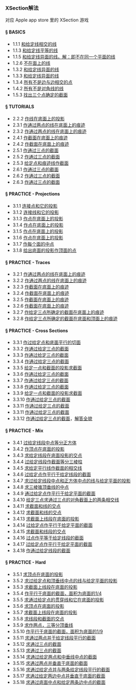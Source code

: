 ### XSection解法
对应 Apple app store 里的 XSection 游戏

#### § BASICS
- 1.1.1 [和给定线相交的线](solving/XSection/1.1.1.png)
- 1.1.3 [和给定线平等的线](solving/XSection/1.1.3.png)
- 1.1.5 [和给定线异面的线。解：即不在同一个平面的线](solving/XSection/1.1.5.png)
- 1.2.6 [不在面上的线](solving/XSection/1.2.6.png)
- 1.3.2 [和给定线异面的线](solving/XSection/1.3.2.png)
- 1.3.3 [和给定线异面的线](solving/XSection/1.3.3.png)
- 1.3.4 [所有不是边与边相交的点](solving/XSection/1.3.4.png)
- 1.4.2 [所有不是对角线的线](solving/XSection/1.4.2.png)
- 1.5.3 [找出三个点确定的截面](solving/XSection/1.5.3.png)

#### § TUTORIALS
- 2.2.2 [作线在底面上的投影](solving/XSection/2.2.2.png)
- 2.3.1 [作通过两点的线在底面上的痕迹](solving/XSection/2.3.1.png)
- 2.3.2 [作通过两点的线在底面上的痕迹](solving/XSection/2.3.2.png)
- 2.4.1 [作截面在底面上的痕迹](solving/XSection/2.4.1.png)
- 2.4.2 [作截面在底面上的痕迹](solving/XSection/2.4.2.png)
- 2.5.1 [作通过三点的截面](solving/XSection/2.5.1.png)
- 2.5.2 [作通过三点的截面](solving/XSection/2.5.2.png)
- 2.5.3 [给定点和痕迹线作截面](solving/XSection/2.5.3.png)
- 2.6.1 [作通过三点的截面](solving/XSection/2.6.1.png)
- 2.6.2 [作通过三点的截面](solving/XSection/2.6.2.png)
- 2.6.3 [作通过三点的截面](solving/XSection/2.6.3.png)

#### § PRACTICE - Projections
- 3.1.1 [连接点和它的投影](solving/XSection/3.1.1.png)
- 3.1.2 [连接线和它的投影](solving/XSection/3.1.2.png)
- 3.1.3 [作点在底面上的投影](solving/XSection/3.1.3.png)
- 3.1.4 [作点在底面上的投影](solving/XSection/3.1.4.png)
- 3.1.5 [作点在底面上的投影](solving/XSection/3.1.5.png)
- 3.1.6 [作点在底面上的投影](solving/XSection/3.1.6.png)
- 3.1.7 [作每个面的中点](solving/XSection/3.1.7.png)
- 3.1.8 [给出底面的投影作顶面的点](solving/XSection/3.1.8.png)

#### § PRACTICE - Traces
- 3.2.1 [作通过两点的线在底面上的痕迹](solving/XSection/3.2.1.png)
- 3.2.2 [作通过两点的线在底面上的痕迹](solving/XSection/3.2.2.png)
- 3.2.3 [作截面在底面上的痕迹](solving/XSection/3.2.3.png)
- 3.2.4 [作截面在底面上的痕迹](solving/XSection/3.2.4.png)
- 3.2.5 [作截面在底面上的痕迹](solving/XSection/3.2.5.png)
- 3.2.6 [作截面在底面上的痕迹](solving/XSection/3.2.6.png)
- 3.2.7 [作给定三点所确定的截面在底面上的痕迹](solving/XSection/3.2.7.png)
- 3.2.8 [作给定三点所确定的截面在底面和顶面上的痕迹](solving/XSection/3.2.8.png)

#### § PRACTICE - Cross Sections
- 3.3.1 [作过给定点和底面平行的切面](solving/XSection/3.3.1.png)
- 3.3.2 [作通过给定三点的截面](solving/XSection/3.3.2.png)
- 3.3.3 [作通过给定三点的截面](solving/XSection/3.3.3.png)
- 3.3.4 [作通过给定三点的截面](solving/XSection/3.3.4.png)
- 3.3.5 [给定一点和截面的投影求截面](solving/XSection/3.3.5.png)
- 3.3.6 [作通过给定三点的截面](solving/XSection/3.3.6.png)
- 3.3.7 [作通过给定三点的截面](solving/XSection/3.3.7.png)
- 3.3.8 [作通过给定三点的截面](solving/XSection/3.3.8.png)
- 3.3.9 [给定一点和截面的投影求截面](solving/XSection/3.3.9.png)
- 3.3.10 [作通过给定三点的截面](solving/XSection/3.3.10.png)
- 3.3.11 [作通过给定三点的截面](solving/XSection/3.3.11.png)
- 3.3.11 [作通过给定三点的截面](solving/XSection/3.3.11.png)
- 3.3.12 [作通过给定三点的截面](solving/XSection/3.3.12.1.png)，[解答全貌](solving/XSection/3.3.12.2.png)

#### § PRACTICE - Mix
- 3.4.1 [过给定线段中点等分正方体](solving/XSection/3.4.1.png)
- 3.4.2 [作顶点在底面的投影](solving/XSection/3.4.2.png)
- 3.4.3 [求给定线段在底面投影的交点](solving/XSection/3.4.3.png)
- 3.4.4 [过给定线段作截面等分三棱柱](solving/XSection/3.4.4.png)
- 3.4.5 [求给定平行线作截面的相交线](solving/XSection/3.4.5.png)
- 3.4.6 [过给定点作平行于给定线段的截面](solving/XSection/3.4.6.png)
- 3.4.7 [求过给定线段中点和正方体中点的线与给定平面的投影](solving/XSection/3.4.7.png)
- 3.4.8 [求三棱锥顶垂线的中点](solving/XSection/3.4.8.png)
- 3.4.9 [通过给定点作平行于给定平面的截面](solving/XSection/3.4.9.png)
- 3.4.10 [给定三点求通过三点的对角截面上的两条相交线](solving/XSection/3.4.10.png)
- 3.4.11 [求截面和线的交点](solving/XSection/3.4.11.png)
- 3.4.12 [求截面和线的交点](solving/XSection/3.4.12.png)
- 3.4.13 [求截面上线段在底面的投影](solving/XSection/3.4.13.png)
- 3.4.14 [过给定点作平行于给定平面的截面](solving/XSection/3.4.14.png)
- 3.4.15 [求截面和线段的交点](solving/XSection/3.4.15.png)
- 3.4.16 [过点作平等于给定线段的截面](solving/XSection/3.4.16.png)
- 3.4.17 [过给定点作平行于给定平面的截面](solving/XSection/3.4.17.png)
- 3.4.18 [作通过给定线段的截面](solving/XSection/3.4.18.png)

#### § PRACTICE - Hard
- 3.5.1 [求顶点在底面的投影](solving/XSection/3.5.1.png)
- 3.5.2 [求过给定点和顶垂线中点的线与给定平面的投影](solving/XSection/3.5.2.png)
- 3.5.3 [求截面上线段在底面的投影](solving/XSection/3.5.3.png)
- 3.5.4 [作平行于底面的截面，面积为底面的1/4](solving/XSection/3.5.4.png)
- 3.5.5 [求通过给定点的贯穿线和它在底面的投影](solving/XSection/3.5.5.png)
- 3.5.6 [求顶点在底面的投影](solving/XSection/3.5.6.png)
- 3.5.7 [求截面上线段在底面的投影](solving/XSection/3.5.7.png)
- 3.5.8 [求线段和截面的交点](solving/XSection/3.5.8.png)
- 3.5.9 [求作两点，三等分顶垂线](solving/XSection/3.5.9.png)
- 3.5.10 [作平行于底面的截面，面积为底面的1/9](solving/XSection/3.5.10.png)
- 3.5.11 [求通过两点并于给定线段平行的截面](solving/XSection/3.5.11.png)
- 3.5.12 [求通过三点的截面](solving/XSection/3.5.12.png)
- 3.5.13 [求通过三点的截面](solving/XSection/3.5.13.png)
- 3.5.14 [求通过给定两点和中垂线中点的截面](solving/XSection/3.5.14.png)
- 3.5.15 [求通过两点并垂直于底面的截面](solving/XSection/3.5.15.png)
- 3.5.16 [求通过给定点并与两条给定线段平行的截面](solving/XSection/3.5.16.png)
- 3.5.17 [求通过给定两边中点并垂直于底面的截面](solving/XSection/3.5.17.png)
- 3.5.18 [求通过底面中点和给定两条边中点的截面](solving/XSection/3.5.18.png)




